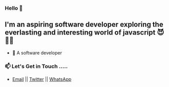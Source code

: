 ### Hello 👋


## I'm an aspiring software developer exploring the everlasting and interesting world of javascript 😈🤩🚀

- 🔭 A software developer

### 📫  Let's Get in Touch  ..... <br />

  * [Email](mailto:ybenson96@gmail.com) || [Twitter](https://twitter.com/boybenson_) || [WhatsApp](https://wa.me/233546949655)


